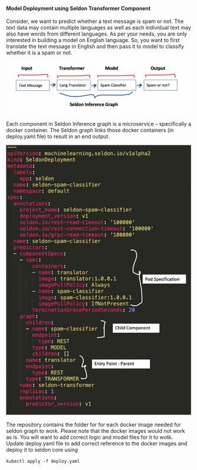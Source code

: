 
#### Model Deployment using Seldon Transformer Component

Consider, we want to predict whether a text message is spam or not. The text data may contain multiple languages as well as each individual text may also have words from different languages. As per your needs, you are only interested in building a model on English language. So, you want to first translate the text message in English and then pass it to model to classify whether it is a spam or not.


![Model Pipeline](https://github.com/SandhyaaGopchandani/seldon-core/blob/seldon_component_example/examples/input_tranformer/seldon_inference_graph.png)



Each component in Seldon Inference graph is a microservice – specifically a docker container. The Seldon graph links those docker containers (in deploy.yaml file) to result in an end output. 


![Graph Explanation](https://github.com/SandhyaaGopchandani/seldon-core/blob/seldon_component_example/examples/input_tranformer/graph_explained.png)


The repository contains the folder for for each docker image needed for seldon graph to work. Please note that the docker images would not work as is. You will want to add correct logic and model files for it to wotk. Update deploy.yaml file to add correct reference to the docker images and deploy it to seldon core using 


    kubectl apply -f deploy.yaml
